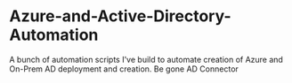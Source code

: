# Azure-and-Active-Directory-Automation
A bunch of automation scripts I've build to automate creation of Azure and On-Prem AD deployment and creation. Be gone AD Connector
